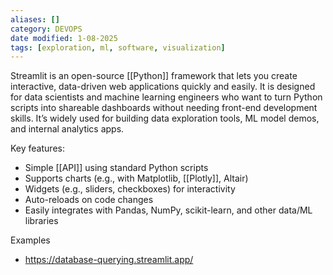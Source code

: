 ```yaml
---
aliases: []
category: DEVOPS
date modified: 1-08-2025
tags: [exploration, ml, software, visualization]
---
```

Streamlit is an open-source [[Python]] framework that lets you create interactive, data-driven web applications quickly and easily. It is designed for data scientists and machine learning engineers who want to turn Python scripts into shareable dashboards without needing front-end development skills. It’s widely used for building data exploration tools, ML model demos, and internal analytics apps.

Key features:

- Simple [[API]] using standard Python scripts
- Supports charts (e.g., with Matplotlib, [[Plotly]], Altair)
- Widgets (e.g., sliders, checkboxes) for interactivity
- Auto-reloads on code changes
- Easily integrates with Pandas, NumPy, scikit-learn, and other data/ML libraries

Examples
- https://database-querying.streamlit.app/
